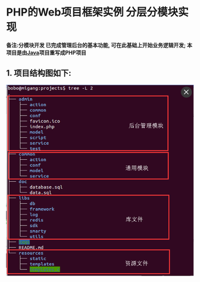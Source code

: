# PHP的Web项目框架实例 分层分模块实现

#### 备注:分模块开发 已完成管理后台的基本功能, 可在此基础上开始业务逻辑开发; 本项目是由[Java](https://github.com/BoBoGithub/JavaSSM)项目重写成PHP项目

## 1. 项目结构图如下:

<img src="https://raw.githubusercontent.com/BoBoGithub/PhpProject/master/doc/%E9%A1%B9%E7%9B%AE%E7%9B%AE%E5%BD%95%E7%BB%93%E6%9E%84%E5%9B%BE.png">
